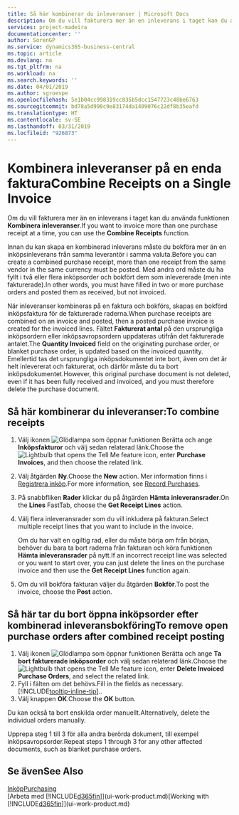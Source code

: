 ```yaml
---
title: Så här kombinerar du inleveranser | Microsoft Docs
description: Om du vill fakturera mer än en inleverans i taget kan du använda funktionen Kombinera inleveranser.
services: project-madeira
documentationcenter: ''
author: SorenGP
ms.service: dynamics365-business-central
ms.topic: article
ms.devlang: na
ms.tgt_pltfrm: na
ms.workload: na
ms.search.keywords: ''
ms.date: 04/01/2019
ms.author: sgroespe
ms.openlocfilehash: 5e1b04cc998319cc835b5dcc1547723c48be6763
ms.sourcegitcommit: bd78a5d990c9e83174da1409076c22df8b35eafd
ms.translationtype: HT
ms.contentlocale: sv-SE
ms.lasthandoff: 03/31/2019
ms.locfileid: "926873"
---
```

# <a name="combine-receipts-on-a-single-invoice"></a><span data-ttu-id="79623-103">Kombinera inleveranser på en enda faktura</span><span class="sxs-lookup"><span data-stu-id="79623-103">Combine Receipts on a Single Invoice</span></span>
<span data-ttu-id="79623-104">Om du vill fakturera mer än en inleverans i taget kan du använda funktionen **Kombinera inleveranser**.</span><span class="sxs-lookup"><span data-stu-id="79623-104">If you want to invoice more than one purchase receipt at a time, you can use the **Combine Receipts** function.</span></span>  

<span data-ttu-id="79623-105">Innan du kan skapa en kombinerad inleverans måste du bokföra mer än en inköpsinleverans från samma leverantör i samma valuta.</span><span class="sxs-lookup"><span data-stu-id="79623-105">Before you can create a combined purchase receipt, more than one receipt from the same vendor in the same currency must be posted.</span></span> <span data-ttu-id="79623-106">Med andra ord måste du ha fyllt i två eller flera inköpsorder och bokfört dem som inlevererade (men inte fakturerade).</span><span class="sxs-lookup"><span data-stu-id="79623-106">In other words, you must have filled in two or more purchase orders and posted them as received, but not invoiced.</span></span>  

<span data-ttu-id="79623-107">När inleveranser kombineras på en faktura och bokförs, skapas en bokförd inköpsfaktura för de fakturerade raderna.</span><span class="sxs-lookup"><span data-stu-id="79623-107">When purchase receipts are combined on an invoice and posted, then a posted purchase invoice is created for the invoiced lines.</span></span> <span data-ttu-id="79623-108">Fältet **Fakturerat antal** på den ursprungliga inköpsordern eller inköpsavropsordern uppdateras utifrån det fakturerade antalet.</span><span class="sxs-lookup"><span data-stu-id="79623-108">The **Quantity Invoiced** field on the originating purchase order, or blanket purchase order, is updated based on the invoiced quantity.</span></span> <span data-ttu-id="79623-109">Emellertid tas det ursprungliga inköpsdokumentet inte bort, även om det är helt inlevererat och fakturerat, och därför måste du ta bort inköpsdokumentet.</span><span class="sxs-lookup"><span data-stu-id="79623-109">However, this original purchase document is not deleted, even if it has been fully received and invoiced, and you must therefore delete the purchase document.</span></span>  

## <a name="to-combine-receipts"></a><span data-ttu-id="79623-110">Så här kombinerar du inleveranser:</span><span class="sxs-lookup"><span data-stu-id="79623-110">To combine receipts</span></span>  
1. <span data-ttu-id="79623-111">Välj ikonen ![Glödlampa som öppnar funktionen Berätta](media/ui-search/search_small.png "Glödlampa som öppnar funktionen Berätta") och ange **Inköpsfakturor** och välj sedan relaterad länk.</span><span class="sxs-lookup"><span data-stu-id="79623-111">Choose the ![Lightbulb that opens the Tell Me feature](media/ui-search/search_small.png "Tell me what you want to do") icon, enter **Purchase Invoices**, and then choose the related link.</span></span>  
2. <span data-ttu-id="79623-112">Välj åtgärden **Ny**.</span><span class="sxs-lookup"><span data-stu-id="79623-112">Choose the **New** action.</span></span> <span data-ttu-id="79623-113">Mer information finns i [Registrera inköp](purchasing-how-record-purchases.md).</span><span class="sxs-lookup"><span data-stu-id="79623-113">For more information, see [Record Purchases](purchasing-how-record-purchases.md).</span></span>  
3. <span data-ttu-id="79623-114">På snabbfliken **Rader** klickar du på åtgärden **Hämta inleveransrader**.</span><span class="sxs-lookup"><span data-stu-id="79623-114">On the **Lines** FastTab, choose the **Get Receipt Lines** action.</span></span>  
4. <span data-ttu-id="79623-115">Välj flera inleveransrader som du vill inkludera på fakturan.</span><span class="sxs-lookup"><span data-stu-id="79623-115">Select multiple receipt lines that you want to include in the invoice.</span></span>  

    <span data-ttu-id="79623-116">Om du har valt en ogiltig rad, eller du måste börja om från början, behöver du bara ta bort raderna från fakturan och köra funktionen **Hämta inleveransrader** på nytt.</span><span class="sxs-lookup"><span data-stu-id="79623-116">If an incorrect receipt line was selected or you want to start over, you can just delete the lines on the purchase invoice and then use the **Get Receipt Lines** function again.</span></span>  
5. <span data-ttu-id="79623-117">Om du vill bokföra fakturan väljer du åtgärden **Bokför**.</span><span class="sxs-lookup"><span data-stu-id="79623-117">To post the invoice, choose the **Post** action.</span></span>  

## <a name="to-remove-open-purchase-orders-after-combined-receipt-posting"></a><span data-ttu-id="79623-118">Så här tar du bort öppna inköpsorder efter kombinerad inleveransbokföring</span><span class="sxs-lookup"><span data-stu-id="79623-118">To remove open purchase orders after combined receipt posting</span></span>  
1. <span data-ttu-id="79623-119">Välj ikonen ![Glödlampa som öppnar funktionen Berätta](media/ui-search/search_small.png "Berätta vad du vill göra") och ange **Ta bort fakturerade inköpsorder** och välj sedan relaterad länk.</span><span class="sxs-lookup"><span data-stu-id="79623-119">Choose the ![Lightbulb that opens the Tell Me feature](media/ui-search/search_small.png "Tell me what you want to do") icon, enter **Delete Invoiced Purchase Orders**, and select the related link.</span></span>  
2. <span data-ttu-id="79623-120">Fyll i fälten om det behövs.</span><span class="sxs-lookup"><span data-stu-id="79623-120">Fill in the fields as necessary.</span></span> [!INCLUDE[tooltip-inline-tip](includes/tooltip-inline-tip_md.md)]<span data-ttu-id="79623-121">.</span><span class="sxs-lookup"><span data-stu-id="79623-121">.</span></span>
3. <span data-ttu-id="79623-122">Välj knappen **OK**.</span><span class="sxs-lookup"><span data-stu-id="79623-122">Choose the **OK** button.</span></span>  

<span data-ttu-id="79623-123">Du kan också ta bort enskilda order manuellt.</span><span class="sxs-lookup"><span data-stu-id="79623-123">Alternatively, delete the individual orders manually.</span></span>

<span data-ttu-id="79623-124">Upprepa steg 1 till 3 för alla andra berörda dokument, till exempel inköpsavropsorder.</span><span class="sxs-lookup"><span data-stu-id="79623-124">Repeat steps 1 through 3 for any other affected documents, such as blanket purchase orders.</span></span>

## <a name="see-also"></a><span data-ttu-id="79623-125">Se även</span><span class="sxs-lookup"><span data-stu-id="79623-125">See Also</span></span>  
[<span data-ttu-id="79623-126">Inköp</span><span class="sxs-lookup"><span data-stu-id="79623-126">Purchasing</span></span>](purchasing-manage-purchasing.md)  
<span data-ttu-id="79623-127">[Arbeta med [!INCLUDE[d365fin](includes/d365fin_md.md)]](ui-work-product.md)</span><span class="sxs-lookup"><span data-stu-id="79623-127">[Working with [!INCLUDE[d365fin](includes/d365fin_md.md)]](ui-work-product.md)</span></span>
